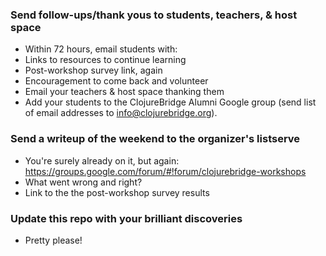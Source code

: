 ### <a name="followup"/> Send follow-ups/thank yous to students, teachers, & host space
* Within 72 hours, email students with:
 * Links to resources to continue learning
 * Post-workshop survey link, again
 * Encouragement to come back and volunteer
* Email your teachers & host space thanking them
* Add your students to the ClojureBridge Alumni Google group (send list of email addresses to info@clojurebridge.org).

### <a name="writeup"/> Send a writeup of the weekend to the organizer's listserve
* You're surely already on it, but again: https://groups.google.com/forum/#!forum/clojurebridge-workshops
* What went wrong and right?
* Link to the the post-workshop survey results

### <a name="updaterepo"/>Update this repo with your brilliant discoveries
* Pretty please!
